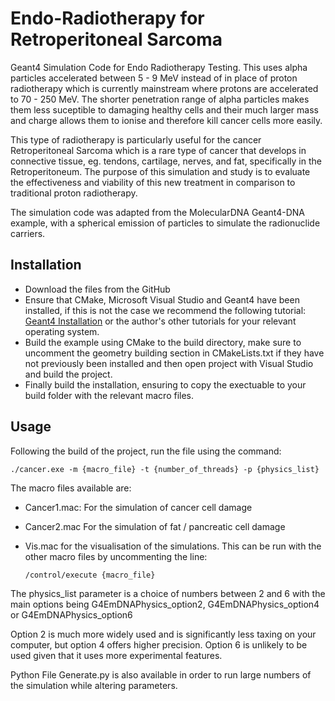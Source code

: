 # Endo-Radiotherapy for Retroperitoneal Sarcoma

Geant4 Simulation Code for Endo Radiotherapy Testing. This uses alpha particles accelerated between 5 - 9 MeV instead of in place of proton radiotherapy which is currently mainstream where protons are accelerated to 70 - 250 MeV. The shorter penetration range of alpha particles makes them less suceptible to damaging healthy cells and their much larger mass and charge allows them to ionise and therefore kill cancer cells more easily. 

This type of radiotherapy is particularly useful for the cancer Retroperitoneal Sarcoma which is a rare type of cancer that develops in connective tissue, eg. tendons, cartilage, nerves, and fat, specifically in the Retroperitoneum. The purpose of this simulation and study is to evaluate the effectiveness and viability of this new treatment in comparison to traditional proton radiotherapy. 

The simulation code was adapted from the MolecularDNA Geant4-DNA example, with a spherical emission of particles to simulate the radionuclide carriers. 

## Installation
 
- Download the files from the GitHub
- Ensure that CMake, Microsoft Visual Studio and Geant4 have been installed, if this is not the case we recommend the following tutorial: [Geant4 Installation](https://youtu.be/GykiM1lPON4?si=QznL75Rlii4i8V60) or the author's other tutorials for your relevant operating system.
- Build the example using CMake to the build directory, make sure to uncomment the geometry building section in CMakeLists.txt if they have not previously been installed and then open project with Visual Studio and build the project.
- Finally build the installation, ensuring to copy the exectuable to your build folder with the relevant macro files.

## Usage

Following the build of the project, run the file using the command:

    ./cancer.exe -m {macro_file} -t {number_of_threads} -p {physics_list}

The macro files available are:
- Cancer1.mac: For the simulation of cancer cell damage
- Cancer2.mac For the simulation of fat / pancreatic cell damage
- Vis.mac for the visualisation of the simulations. This can be run with the other macro files by uncommenting the line:
  
      /control/execute {macro_file}

The physics_list parameter is a choice of numbers between 2 and 6 with the main options being G4EmDNAPhysics_option2, G4EmDNAPhysics_option4 or G4EmDNAPhysics_option6

Option 2 is much more widely used and is significantly less taxing on your computer, but option 4 offers higher precision. Option 6 is unlikely to be used given that it uses more experimental features. 

Python File Generate.py is also available in order to run large numbers of the simulation while altering parameters. 
